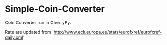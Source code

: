 # Simple-Coin-Converter

Coin Converter run in CherryPy.

Rate are updated from 'http://www.ecb.europa.eu/stats/eurofxref/eurofxref-daily.xml'
